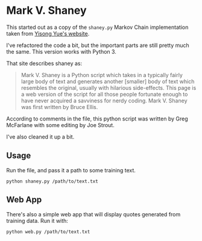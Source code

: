 Mark V. Shaney
==============

This started out as a copy of the `shaney.py` Markov Chain implementation taken
from [Yisong Yue's website](http://www.yisongyue.com/shaney/).

I've refactored the code a bit, but the important parts are still pretty much
the same. This version works with Python 3.


That site describes shaney as:

> Mark V. Shaney is a Python script which takes in a typically fairly large body
> of text and generates another [smaller] body of text which resembles the
> original, usually with hilarious side-effects. This page is a web version of
> the script for all those people fortunate enough to have never acquired a
> savviness for nerdy coding. Mark V. Shaney was first written by Bruce Ellis.

According to comments in the file, this python script was written by Greg McFarlane
with some editing by Joe Strout.

I've also cleaned it up a bit.

Usage
-----

Run the file, and pass it a path to some training text.

    python shaney.py /path/to/text.txt


Web App
-------

There's also a simple web app that will display quotes generated from training
data. Run it with:

    python web.py /path/to/text.txt


